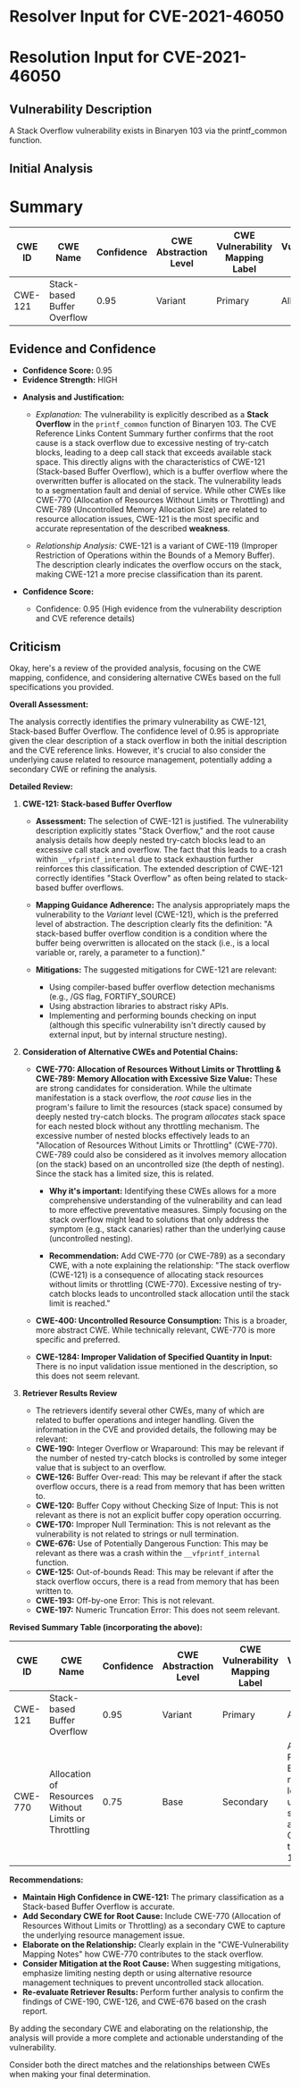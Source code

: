 # Resolver Input for CVE-2021-46050

# Resolution Input for CVE-2021-46050

## Vulnerability Description
A Stack Overflow vulnerability exists in Binaryen 103 via the printf_common function.

## Initial Analysis
# Summary
| CWE ID | CWE Name | Confidence | CWE Abstraction Level | CWE Vulnerability Mapping Label | CWE-Vulnerability Mapping Notes |
|---|---|---|---|---|---|
| CWE-121 | Stack-based Buffer Overflow | 0.95 | Variant | Primary | Allowed |

## Evidence and Confidence

*   **Confidence Score:** 0.95
*   **Evidence Strength:** HIGH

- **Analysis and Justification:**  
  - *Explanation:* The vulnerability is explicitly described as a **Stack Overflow** in the `printf_common` function of Binaryen 103. The CVE Reference Links Content Summary further confirms that the root cause is a stack overflow due to excessive nesting of try-catch blocks, leading to a deep call stack that exceeds available stack space. This directly aligns with the characteristics of CWE-121 (Stack-based Buffer Overflow), which is a buffer overflow where the overwritten buffer is allocated on the stack. The vulnerability leads to a segmentation fault and denial of service. While other CWEs like CWE-770 (Allocation of Resources Without Limits or Throttling) and CWE-789 (Uncontrolled Memory Allocation Size) are related to resource allocation issues, CWE-121 is the most specific and accurate representation of the described **weakness**.
  
  - *Relationship Analysis:* CWE-121 is a variant of CWE-119 (Improper Restriction of Operations within the Bounds of a Memory Buffer). The description clearly indicates the overflow occurs on the stack, making CWE-121 a more precise classification than its parent.

- **Confidence Score:**  
  - Confidence: 0.95 (High evidence from the vulnerability description and CVE reference details)

## Criticism
Okay, here's a review of the provided analysis, focusing on the CWE mapping, confidence, and considering alternative CWEs based on the full specifications you provided.

**Overall Assessment:**

The analysis correctly identifies the primary vulnerability as CWE-121, Stack-based Buffer Overflow. The confidence level of 0.95 is appropriate given the clear description of a stack overflow in both the initial description and the CVE reference links. However, it's crucial to also consider the underlying cause related to resource management, potentially adding a secondary CWE or refining the analysis.

**Detailed Review:**

1.  **CWE-121: Stack-based Buffer Overflow**

    *   **Assessment:** The selection of CWE-121 is justified. The vulnerability description explicitly states "Stack Overflow," and the root cause analysis details how deeply nested try-catch blocks lead to an excessive call stack and overflow. The fact that this leads to a crash within `__vfprintf_internal` due to stack exhaustion further reinforces this classification. The extended description of CWE-121 correctly identifies "Stack Overflow" as often being related to stack-based buffer overflows.

    *   **Mapping Guidance Adherence:** The analysis appropriately maps the vulnerability to the *Variant* level (CWE-121), which is the preferred level of abstraction. The description clearly fits the definition: "A stack-based buffer overflow condition is a condition where the buffer being overwritten is allocated on the stack (i.e., is a local variable or, rarely, a parameter to a function)."

    *   **Mitigations:** The suggested mitigations for CWE-121 are relevant:
        *   Using compiler-based buffer overflow detection mechanisms (e.g., /GS flag, FORTIFY_SOURCE)
        *   Using abstraction libraries to abstract risky APIs.
        *   Implementing and performing bounds checking on input (although this specific vulnerability isn't directly caused by external input, but by internal structure nesting).

2.  **Consideration of Alternative CWEs and Potential Chains:**

    *   **CWE-770: Allocation of Resources Without Limits or Throttling & CWE-789: Memory Allocation with Excessive Size Value:** These are strong candidates for consideration. While the ultimate manifestation is a stack overflow, the *root cause* lies in the program's failure to limit the resources (stack space) consumed by deeply nested try-catch blocks. The program *allocates* stack space for each nested block without any throttling mechanism. The excessive number of nested blocks effectively leads to an "Allocation of Resources Without Limits or Throttling" (CWE-770).  CWE-789 could also be considered as it involves memory allocation (on the stack) based on an uncontrolled size (the depth of nesting). Since the stack has a limited size, this is related.

        *   **Why it's important:** Identifying these CWEs allows for a more comprehensive understanding of the vulnerability and can lead to more effective preventative measures.  Simply focusing on the stack overflow might lead to solutions that only address the symptom (e.g., stack canaries) rather than the underlying cause (uncontrolled nesting).

        *   **Recommendation:** Add CWE-770 (or CWE-789) as a secondary CWE, with a note explaining the relationship:  "The stack overflow (CWE-121) is a consequence of allocating stack resources without limits or throttling (CWE-770). Excessive nesting of try-catch blocks leads to uncontrolled stack allocation until the stack limit is reached."

    *   **CWE-400: Uncontrolled Resource Consumption:** This is a broader, more abstract CWE. While technically relevant, CWE-770 is more specific and preferred.

    *   **CWE-1284: Improper Validation of Specified Quantity in Input:** There is no input validation issue mentioned in the description, so this does not seem relevant.

3.  **Retriever Results Review**

    *   The retrievers identify several other CWEs, many of which are related to buffer operations and integer handling. Given the information in the CVE and provided details, the following may be relevant:
       *   **CWE-190:** Integer Overflow or Wraparound: This may be relevant if the number of nested try-catch blocks is controlled by some integer value that is subject to an overflow.
       *   **CWE-126:** Buffer Over-read: This may be relevant if after the stack overflow occurs, there is a read from memory that has been written to.
       *   **CWE-120:** Buffer Copy without Checking Size of Input: This is not relevant as there is not an explicit buffer copy operation occurring.
       *   **CWE-170:** Improper Null Termination: This is not relevant as the vulnerability is not related to strings or null termination.
       *   **CWE-676:** Use of Potentially Dangerous Function: This may be relevant as there was a crash within the `__vfprintf_internal` function.
       *   **CWE-125:** Out-of-bounds Read: This may be relevant if after the stack overflow occurs, there is a read from memory that has been written to.
       *   **CWE-193:** Off-by-one Error: This is not relevant.
       *   **CWE-197:** Numeric Truncation Error: This does not seem relevant.

**Revised Summary Table (incorporating the above):**

| CWE ID  | CWE Name                                             | Confidence | CWE Abstraction Level | CWE Vulnerability Mapping Label | CWE-Vulnerability Mapping Notes                                                                                                                                |
| ------- | ---------------------------------------------------- | ---------- | ----------------------- | ------------------------------- | -------------------------------------------------------------------------------------------------------------------------------------------------------------- |
| CWE-121 | Stack-based Buffer Overflow                          | 0.95       | Variant                 | Primary                         | Allowed                                                                                                                                                          |
| CWE-770 | Allocation of Resources Without Limits or Throttling | 0.75       | Base                    | Secondary                       | Allowed. Root cause: Excessive nesting leads to uncontrolled stack allocation. Contributes to CWE-121.                                                          |

**Recommendations:**

*   **Maintain High Confidence in CWE-121:** The primary classification as a Stack-based Buffer Overflow is accurate.
*   **Add Secondary CWE for Root Cause:** Include CWE-770 (Allocation of Resources Without Limits or Throttling) as a secondary CWE to capture the underlying resource management issue.
*   **Elaborate on the Relationship:** Clearly explain in the "CWE-Vulnerability Mapping Notes" how CWE-770 contributes to the stack overflow.
*   **Consider Mitigation at the Root Cause:** When suggesting mitigations, emphasize limiting nesting depth or using alternative resource management techniques to prevent uncontrolled stack allocation.
*   **Re-evaluate Retriever Results:** Perform further analysis to confirm the findings of CWE-190, CWE-126, and CWE-676 based on the crash report.

By adding the secondary CWE and elaborating on the relationship, the analysis will provide a more complete and actionable understanding of the vulnerability.

Consider both the direct matches and the relationships between CWEs
when making your final determination.
        
